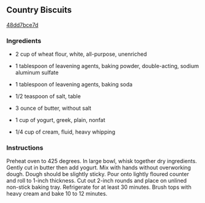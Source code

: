 ## Country Biscuits

[48dd7bce7d](http://www.foodnetwork.com/recipes/country-biscuits-recipe.html)

### Ingredients

 - 2 cup of wheat flour, white, all-purpose, unenriched

 - 1 tablespoon of leavening agents, baking powder, double-acting, sodium aluminum sulfate

 - 1 tablespoon of leavening agents, baking soda

 - 1/2 teaspoon of salt, table

 - 3 ounce of butter, without salt

 - 1 cup of yogurt, greek, plain, nonfat

 - 1/4 cup of cream, fluid, heavy whipping

### Instructions

Preheat oven to 425 degrees. In large bowl, whisk together dry ingredients. Gently cut in butter then add yogurt. Mix with hands without overworking dough. Dough should be slightly sticky. Pour onto lightly floured counter and roll to 1-inch thickness. Cut out 2-inch rounds and place on unlined non-stick baking tray. Refrigerate for at least 30 minutes. Brush tops with heavy cream and bake 10 to 12 minutes.